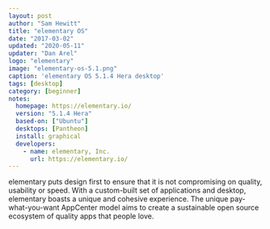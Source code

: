 ```yaml
---
layout: post
author: "Sam Hewitt"
title: "elementary OS"
date: "2017-03-02"
updated: "2020-05-11"
updater: "Dan Arel"
logo: "elementary"
image: "elementary-os-5.1.png"
caption: 'elementary OS 5.1.4 Hera desktop'
tags: [desktop]
category: [beginner]
notes:
  homepage: https://elementary.io/
  version: "5.1.4 Hera"
  based-on: ["Ubuntu"]
  desktops: [Pantheon]
  install: graphical
  developers:
    - name: elementary, Inc.
      url: https://elementary.io/
---
```


elementary puts design first to ensure that it is not compromising on quality, usability or speed. With a custom-built set of applications and desktop, elementary boasts a unique and cohesive experience. The unique pay-what-you-want AppCenter model aims to create a sustainable open source ecosystem of quality apps that people love.
